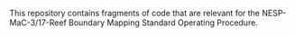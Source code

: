 This repository contains fragments of code that are relevant for the NESP-MaC-3/17-Reef Boundary Mapping Standard Operating Procedure.